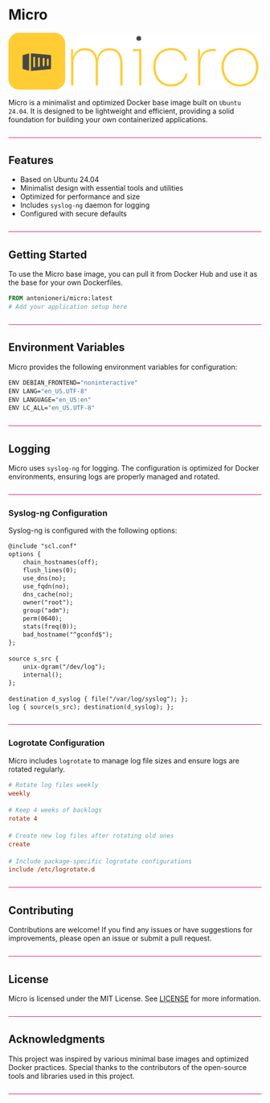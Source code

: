 # Micro

![micro](/.design/logo.png)

Micro is a minimalist and optimized Docker base image built on `Ubuntu 24.04`. It is designed to be lightweight and efficient, providing a solid foundation for building your own containerized applications.

![Divider](/.design/divider.png)

## Features

- Based on Ubuntu 24.04
- Minimalist design with essential tools and utilities
- Optimized for performance and size
- Includes `syslog-ng` daemon for logging
- Configured with secure defaults

![Divider](/.design/divider.png)

## Getting Started

To use the Micro base image, you can pull it from Docker Hub and use it as the base for your own Dockerfiles.

```dockerfile
FROM antonioneri/micro:latest
# Add your application setup here
```

![Divider](/.design/divider.png)

## Environment Variables

Micro provides the following environment variables for configuration:

```sh
ENV DEBIAN_FRONTEND="noninteractive"
ENV LANG="en_US.UTF-8"
ENV LANGUAGE="en_US:en"
ENV LC_ALL="en_US.UTF-8"
```

![Divider](/.design/divider.png)

## Logging

Micro uses `syslog-ng` for logging. The configuration is optimized for Docker environments, ensuring logs are properly managed and rotated.

![Divider](/.design/divider.png)

### Syslog-ng Configuration

Syslog-ng is configured with the following options:

```
@include "scl.conf"
options {
    chain_hostnames(off);
    flush_lines(0);
    use_dns(no);
    use_fqdn(no);
    dns_cache(no);
    owner("root");
    group("adm");
    perm(0640);
    stats(freq(0));
    bad_hostname("^gconfd$");
};

source s_src {
    unix-dgram("/dev/log");
    internal();
};

destination d_syslog { file("/var/log/syslog"); };
log { source(s_src); destination(d_syslog); };
```

![Divider](/.design/divider.png)

### Logrotate Configuration

Micro includes `logrotate` to manage log file sizes and ensure logs are rotated regularly.

```conf
# Rotate log files weekly
weekly

# Keep 4 weeks of backlogs
rotate 4

# Create new log files after rotating old ones
create

# Include package-specific logrotate configurations
include /etc/logrotate.d
```

![Divider](/.design/divider.png)

## Contributing

Contributions are welcome! If you find any issues or have suggestions for improvements, please open an issue or submit a pull request.

![Divider](/.design/divider.png)

## License

Micro is licensed under the MIT License. See [LICENSE](LICENSE) for more information.

![Divider](/.design/divider.png)

## Acknowledgments

This project was inspired by various minimal base images and optimized Docker practices. Special thanks to the contributors of the open-source tools and libraries used in this project.

![Divider](/.design/divider.png)